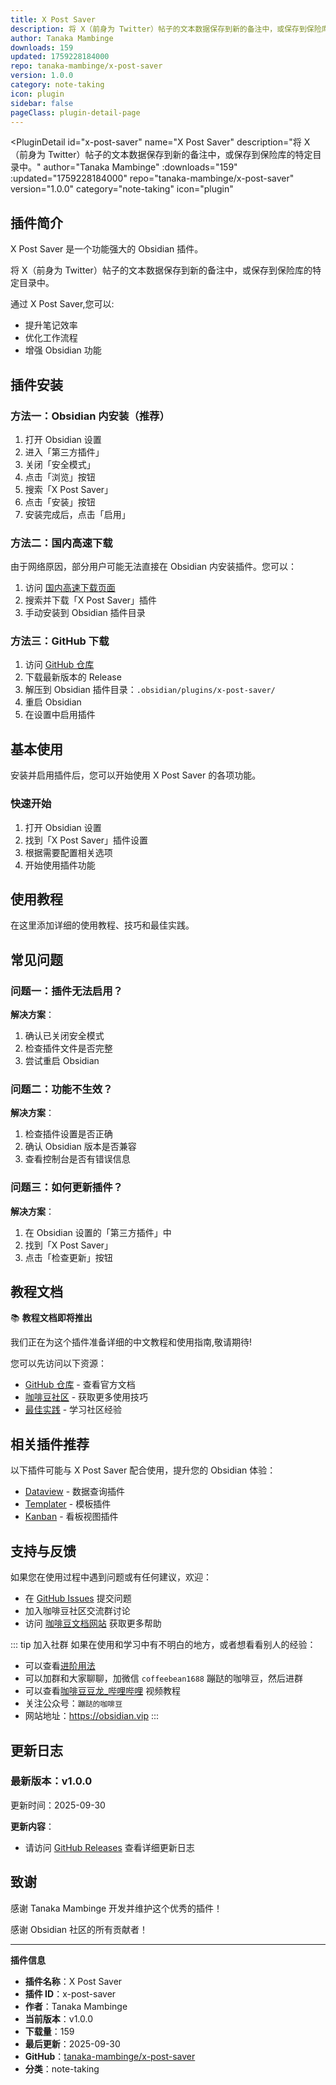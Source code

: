 ```yaml
---
title: X Post Saver
description: 将 X（前身为 Twitter）帖子的文本数据保存到新的备注中，或保存到保险库的特定目录中。
author: Tanaka Mambinge
downloads: 159
updated: 1759228184000
repo: tanaka-mambinge/x-post-saver
version: 1.0.0
category: note-taking
icon: plugin
sidebar: false
pageClass: plugin-detail-page
---
```


<PluginDetail
  id="x-post-saver"
  name="X Post Saver"
  description="将 X（前身为 Twitter）帖子的文本数据保存到新的备注中，或保存到保险库的特定目录中。"
  author="Tanaka Mambinge"
  :downloads="159"
  :updated="1759228184000"
  repo="tanaka-mambinge/x-post-saver"
  version="1.0.0"
  category="note-taking"
  icon="plugin"
>

<!-- AUTO_GENERATED_START -->
## 插件简介

X Post Saver 是一个功能强大的 Obsidian 插件。

将 X（前身为 Twitter）帖子的文本数据保存到新的备注中，或保存到保险库的特定目录中。

通过 X Post Saver,您可以:

- 提升笔记效率
- 优化工作流程
- 增强 Obsidian 功能

<!-- AUTO_GENERATED_END -->

<!-- AUTO_GENERATED_START -->
## 插件安装

### 方法一：Obsidian 内安装（推荐）

1. 打开 Obsidian 设置
2. 进入「第三方插件」
3. 关闭「安全模式」
4. 点击「浏览」按钮
5. 搜索「X Post Saver」
6. 点击「安装」按钮
7. 安装完成后，点击「启用」

### 方法二：国内高速下载

由于网络原因，部分用户可能无法直接在 Obsidian 内安装插件。您可以：

1. 访问 [国内高速下载页面](/zh/documentation/obsidian-plugins-download.html)
2. 搜索并下载「X Post Saver」插件
3. 手动安装到 Obsidian 插件目录

### 方法三：GitHub 下载

1. 访问 [GitHub 仓库](https://github.com/tanaka-mambinge/x-post-saver)
2. 下载最新版本的 Release
3. 解压到 Obsidian 插件目录：`.obsidian/plugins/x-post-saver/`
4. 重启 Obsidian
5. 在设置中启用插件

## 基本使用

安装并启用插件后，您可以开始使用 X Post Saver 的各项功能。

### 快速开始

1. 打开 Obsidian 设置
2. 找到「X Post Saver」插件设置
3. 根据需要配置相关选项
4. 开始使用插件功能

<!-- AUTO_GENERATED_END -->

<!-- CUSTOM_CONTENT_START:tutorial -->
## 使用教程

在这里添加详细的使用教程、技巧和最佳实践。

<!-- CUSTOM_CONTENT_END:tutorial -->

<!-- SHARED_CONTENT_START -->
## 常见问题

### 问题一：插件无法启用？

**解决方案**：
1. 确认已关闭安全模式
2. 检查插件文件是否完整
3. 尝试重启 Obsidian

### 问题二：功能不生效？

**解决方案**：
1. 检查插件设置是否正确
2. 确认 Obsidian 版本是否兼容
3. 查看控制台是否有错误信息

### 问题三：如何更新插件？

**解决方案**：
1. 在 Obsidian 设置的「第三方插件」中
2. 找到「X Post Saver」
3. 点击「检查更新」按钮

## 教程文档

📚 **教程文档即将推出**

我们正在为这个插件准备详细的中文教程和使用指南,敬请期待!

您可以先访问以下资源：
- [GitHub 仓库](https://github.com/tanaka-mambinge/x-post-saver) - 查看官方文档
- [咖啡豆社区](/zh/bases/) - 获取更多使用技巧
- [最佳实践](/zh/best-practices/) - 学习社区经验

## 相关插件推荐

以下插件可能与 X Post Saver 配合使用，提升您的 Obsidian 体验：

- [Dataview](/zh/plugins/dataview.html) - 数据查询插件
- [Templater](/zh/plugins/templater-obsidian.html) - 模板插件
- [Kanban](/zh/plugins/obsidian-kanban.html) - 看板视图插件

## 支持与反馈

如果您在使用过程中遇到问题或有任何建议，欢迎：

- 在 [GitHub Issues](https://github.com/tanaka-mambinge/x-post-saver/issues) 提交问题
- 加入咖啡豆社区交流群讨论
- 访问 [咖啡豆文档网站](https://obsidian.vip) 获取更多帮助

::: tip 加入社群
如果在使用和学习中有不明白的地方，或者想看看别人的经验：
- 可以查看[进阶用法](/zh/advanced)
- 可以加群和大家聊聊，加微信 `coffeebean1688` 蹦跶的咖啡豆，然后进群
- 可以查看[咖啡豆豆龙_哔哩哔哩](https://space.bilibili.com/618777356) 视频教程
- 关注公众号：`蹦跶的咖啡豆`
- 网站地址：https://obsidian.vip
:::
<!-- SHARED_CONTENT_END -->

<!-- AUTO_GENERATED_START -->
## 更新日志

### 最新版本：v1.0.0

更新时间：2025-09-30

**更新内容**：
- 请访问 [GitHub Releases](https://github.com/tanaka-mambinge/x-post-saver/releases) 查看详细更新日志

## 致谢

感谢 Tanaka Mambinge 开发并维护这个优秀的插件！

感谢 Obsidian 社区的所有贡献者！

---

**插件信息**
- **插件名称**：X Post Saver
- **插件 ID**：x-post-saver
- **作者**：Tanaka Mambinge
- **当前版本**：v1.0.0
- **下载量**：159
- **最后更新**：2025-09-30
- **GitHub**：[tanaka-mambinge/x-post-saver](https://github.com/tanaka-mambinge/x-post-saver)
- **分类**：note-taking
<!-- AUTO_GENERATED_END -->

</PluginDetail>

